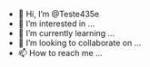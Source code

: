 - 👋 Hi, I’m @Teste435e
- 👀 I’m interested in ...
- 🌱 I’m currently learning ...
- 💞️ I’m looking to collaborate on ...
- 📫 How to reach me ...

<!---
Teste435e/Teste435e is a ✨ special ✨ repository because its `README.md` (this file) appears on your GitHub profile.
You can click the Preview link to take a look at your changes.
--->
